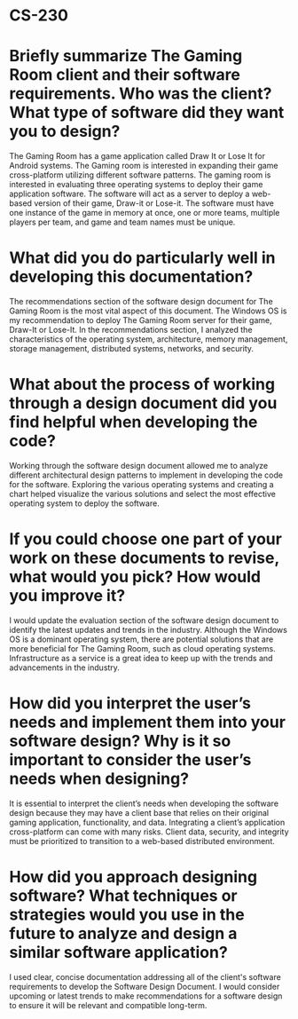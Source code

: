 # CS-230

# Briefly summarize The Gaming Room client and their software requirements. Who was the client? What type of software did they want you to design?

The Gaming Room has a game application called Draw It or Lose It for Android systems. The Gaming room is interested in expanding their game cross-platform utilizing different software patterns. The gaming room is interested in evaluating three operating systems to deploy their game application software. The software will act as a server to deploy a web-based version of their game, Draw-it or Lose-it. The software must have one instance of the game in memory at once, one or more teams, multiple players per team, and game and team names must be unique. 

# What did you do particularly well in developing this documentation?

The recommendations section of the software design document for The Gaming Room is the most vital aspect of this document. The Windows OS is my recommendation to deploy The Gaming Room server for their game, Draw-It or Lose-It. In the recommendations section, I analyzed the characteristics of the operating system, architecture, memory management, storage management, distributed systems, networks, and security. 

# What about the process of working through a design document did you find helpful when developing the code?

Working through the software design document allowed me to analyze different architectural design patterns to implement in developing the code for the software. Exploring the various operating systems and creating a chart helped visualize the various solutions and select the most effective operating system to deploy the software. 

# If you could choose one part of your work on these documents to revise, what would you pick? How would you improve it?

I would update the evaluation section of the software design document to identify the latest updates and trends in the industry. Although the Windows OS is a dominant operating system, there are potential solutions that are more beneficial for The Gaming Room, such as cloud operating systems. Infrastructure as a service is a great idea to keep up with the trends and advancements in the industry.

# How did you interpret the user’s needs and implement them into your software design? Why is it so important to consider the user’s needs when designing?

It is essential to interpret the client’s needs when developing the software design because they may have a client base that relies on their original gaming application, functionality, and data. Integrating a client’s application cross-platform can come with many risks. Client data, security, and integrity must be prioritized to transition to a web-based distributed environment. 

# How did you approach designing software? What techniques or strategies would you use in the future to analyze and design a similar software application?

I used clear, concise documentation addressing all of the client's software requirements to develop the Software Design Document. I would consider upcoming or latest trends to make recommendations for a software design to ensure it will be relevant and compatible long-term.    
